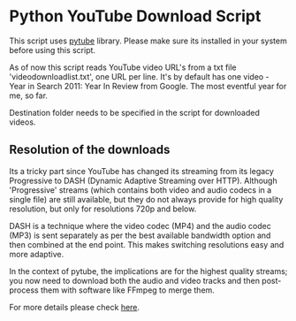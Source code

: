# Python YouTube Download Script

This script uses [pytube](https://python-pytube.readthedocs.io) library. Please make sure its installed in your system before using this script.

As of now this script reads YouTube video URL's from a txt file 'videodownloadlist.txt', one URL per line. It's by default has one video - Year in Search 2011: Year In Review from Google. The most eventful year for me, so far.

Destination folder needs
to be specified in the script for downloaded videos.

## Resolution of the downloads
Its a tricky part since YouTube has changed its streaming from its legacy Progressive to DASH (Dynamic Adaptive Streaming over HTTP). Although 'Progressive' streams (which contains both video and audio codecs in a single file) are still available, but they do not always provide for high quality resolution, but only for resolutions 720p and below.

DASH is a technique where the video codec (MP4) and the audio codec (MP3) is sent separately as per the best available bandwidth option and then combined at the end point. This makes switching resolutions easy and more adaptive.

In the context of pytube, the implications are for the highest quality streams; you now need to download both the audio and video tracks and then post-process them with software like FFmpeg to merge them.

For more details please check [here](https://python-pytube.readthedocs.io/en/latest/user/quickstart.html#working-with-streams).
